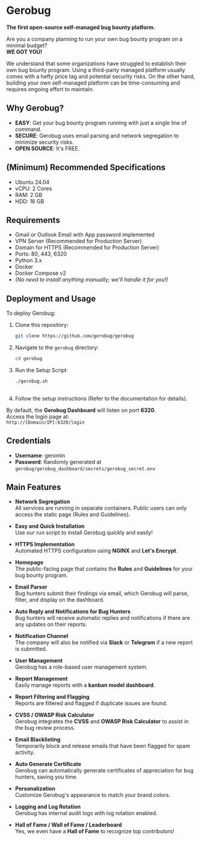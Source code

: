 # Gerobug  
**The first open-source self-managed bug bounty platform.**

Are you a company planning to run your own bug bounty program on a minimal budget?  
**WE GOT YOU!**

We understand that some organizations have struggled to establish their own bug bounty program. Using a third-party managed platform usually comes with a hefty price tag and potential security risks. On the other hand, building your own self-managed platform can be time-consuming and requires ongoing effort to maintain.

## Why Gerobug?

- **EASY**: Get your bug bounty program running with just a single line of command.
- **SECURE**: Gerobug uses email parsing and network segregation to minimize security risks.
- **OPEN SOURCE**: It's FREE.

## (Minimum) Recommended Specifications
- Ubuntu 24.04
- vCPU: 2 Cores
- RAM: 2 GB
- HDD: 16 GB

## Requirements
- Gmail or Outlook Email with App password implemented
- VPN Server (Recommended for Production Server)
- Domain for HTTPS (Recommended for Production Server)
- Ports: 80, 443, 6320
- Python 3.x
- Docker
- Docker Compose v2
- *(No need to install anything manually; we'll handle it for you!)*

## Deployment and Usage

To deploy Gerobug:

1. Clone this repository:
   ```bash
   git clone https://github.com/gerobug/gerobug
   ```

2. Navigate to the `gerobug` directory:
   ```bash
   cd gerobug
   ```

3. Run the Setup Script:
   ```bash
   ./gerobug.sh
 

4. Follow the setup instructions (Refer to the documentation for details).

By default, the **Gerobug Dashboard** will listen on port **6320**.  
Access the login page at:  
`http://[Domain/IP]:6320/login`

## Credentials
- **Username**: geromin
- **Password**: Randomly generated at `gerobug/gerobug_dashboard/secrets/gerobug_secret.env`


## Main Features

- **Network Segregation**  
  All services are running in separate containers. Public users can only access the static page (Rules and Guidelines).

- **Easy and Quick Installation**  
  Use our run script to install Gerobug quickly and easily!

- **HTTPS Implementation**  
  Automated HTTPS configuration using **NGINX** and **Let's Encrypt**.

- **Homepage**  
  The public-facing page that contains the **Rules** and **Guidelines** for your bug bounty program.

- **Email Parser**  
  Bug hunters submit their findings via email, which Gerobug will parse, filter, and display on the dashboard.

- **Auto Reply and Notifications for Bug Hunters**  
  Bug hunters will receive automatic replies and notifications if there are any updates on their reports.

- **Notification Channel**  
  The company will also be notified via **Slack** or **Telegram** if a new report is submitted.

- **User Management**  
  Gerobug has a role-based user management system.

- **Report Management**  
  Easily manage reports with a **kanban model dashboard**.

- **Report Filtering and Flagging**  
  Reports are filtered and flagged if duplicate issues are found.

- **CVSS / OWASP Risk Calculator**  
  Gerobug integrates the **CVSS** and **OWASP Risk Calculator** to assist in the bug review process.

- **Email Blacklisting**  
  Temporarily block and release emails that have been flagged for spam activity.

- **Auto Generate Certificate**  
  Gerobug can automatically generate certificates of appreciation for bug hunters, saving you time.

- **Personalization**  
  Customize Gerobug's appearance to match your brand colors.

- **Logging and Log Rotation**  
  Gerobug has internal audit logs with log rotation enabled.

- **Hall of Fame / Wall of Fame / Leaderboard**  
  Yes, we even have a **Hall of Fame** to recognize top contributors!

